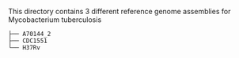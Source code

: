 This directory contains 3 different reference genome assemblies for Mycobacterium tuberculosis
```.
├── A70144_2
├── CDC1551
└── H37Rv
```
